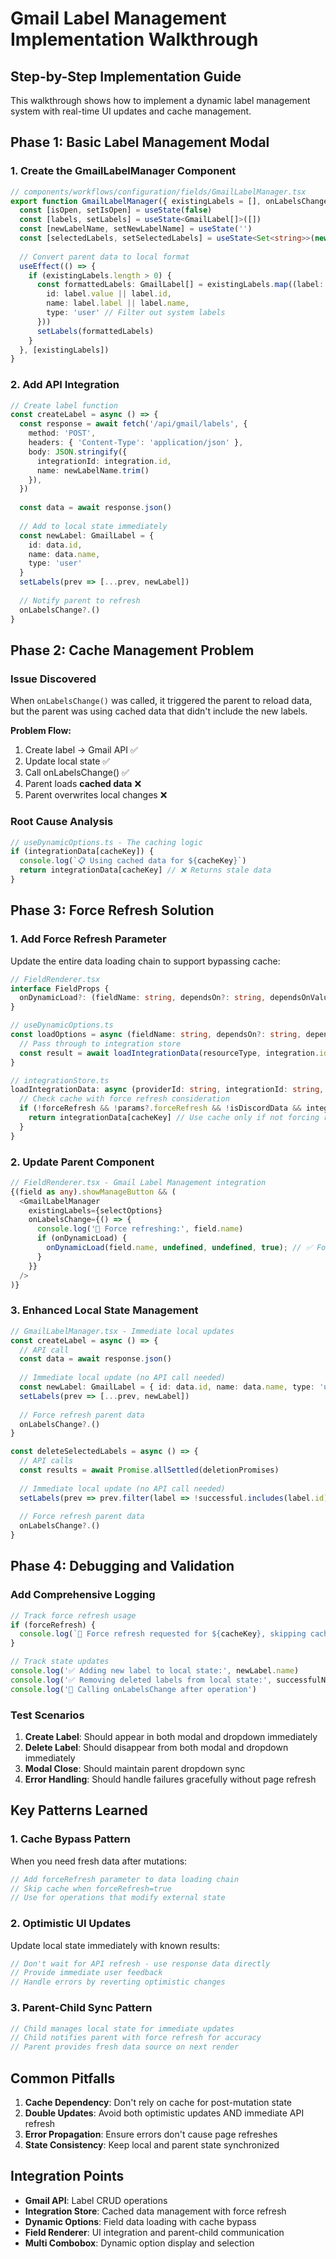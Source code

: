 # Gmail Label Management Implementation Walkthrough

## Step-by-Step Implementation Guide

This walkthrough shows how to implement a dynamic label management system with real-time UI updates and cache management.

## Phase 1: Basic Label Management Modal

### 1. Create the GmailLabelManager Component

```typescript
// components/workflows/configuration/fields/GmailLabelManager.tsx
export function GmailLabelManager({ existingLabels = [], onLabelsChange }: GmailLabelManagerProps) {
  const [isOpen, setIsOpen] = useState(false)
  const [labels, setLabels] = useState<GmailLabel[]>([])
  const [newLabelName, setNewLabelName] = useState('')
  const [selectedLabels, setSelectedLabels] = useState<Set<string>>(new Set())
  
  // Convert parent data to local format
  useEffect(() => {
    if (existingLabels.length > 0) {
      const formattedLabels: GmailLabel[] = existingLabels.map((label: any) => ({
        id: label.value || label.id,
        name: label.label || label.name,
        type: 'user' // Filter out system labels
      }))
      setLabels(formattedLabels)
    }
  }, [existingLabels])
}
```

### 2. Add API Integration

```typescript
// Create label function
const createLabel = async () => {
  const response = await fetch('/api/gmail/labels', {
    method: 'POST',
    headers: { 'Content-Type': 'application/json' },
    body: JSON.stringify({
      integrationId: integration.id,
      name: newLabelName.trim()
    }),
  })
  
  const data = await response.json()
  
  // Add to local state immediately
  const newLabel: GmailLabel = {
    id: data.id,
    name: data.name,
    type: 'user'
  }
  setLabels(prev => [...prev, newLabel])
  
  // Notify parent to refresh
  onLabelsChange?.()
}
```

## Phase 2: Cache Management Problem

### Issue Discovered

When `onLabelsChange()` was called, it triggered the parent to reload data, but the parent was using cached data that didn't include the new labels.

**Problem Flow:**
1. Create label → Gmail API ✅
2. Update local state ✅  
3. Call onLabelsChange() ✅
4. Parent loads **cached data** ❌
5. Parent overwrites local changes ❌

### Root Cause Analysis

```typescript
// useDynamicOptions.ts - The caching logic
if (integrationData[cacheKey]) {
  console.log(`📋 Using cached data for ${cacheKey}`)
  return integrationData[cacheKey] // ❌ Returns stale data
}
```

## Phase 3: Force Refresh Solution

### 1. Add Force Refresh Parameter

Update the entire data loading chain to support bypassing cache:

```typescript
// FieldRenderer.tsx
interface FieldProps {
  onDynamicLoad?: (fieldName: string, dependsOn?: string, dependsOnValue?: any, forceRefresh?: boolean) => Promise<void>;
}

// useDynamicOptions.ts  
const loadOptions = async (fieldName: string, dependsOn?: string, dependsOnValue?: any, forceRefresh?: boolean) => {
  // Pass through to integration store
  const result = await loadIntegrationData(resourceType, integration.id, { [dependsOn || '']: dependsOnValue }, forceRefresh);
}

// integrationStore.ts
loadIntegrationData: async (providerId: string, integrationId: string, params?: Record<string, any>, forceRefresh?: boolean) => {
  // Check cache with force refresh consideration
  if (!forceRefresh && !params?.forceRefresh && !isDiscordData && integrationData[cacheKey]) {
    return integrationData[cacheKey] // Use cache only if not forcing refresh
  }
}
```

### 2. Update Parent Component

```typescript
// FieldRenderer.tsx - Gmail Label Management integration
{(field as any).showManageButton && (
  <GmailLabelManager
    existingLabels={selectOptions}
    onLabelsChange={() => {
      console.log('🔄 Force refreshing:', field.name)
      if (onDynamicLoad) {
        onDynamicLoad(field.name, undefined, undefined, true); // ✅ Force refresh
      }
    }}
  />
)}
```

### 3. Enhanced Local State Management

```typescript
// GmailLabelManager.tsx - Immediate local updates
const createLabel = async () => {
  // API call
  const data = await response.json()
  
  // Immediate local update (no API call needed)
  const newLabel: GmailLabel = { id: data.id, name: data.name, type: 'user' }
  setLabels(prev => [...prev, newLabel])
  
  // Force refresh parent data
  onLabelsChange?.()
}

const deleteSelectedLabels = async () => {
  // API calls
  const results = await Promise.allSettled(deletionPromises)
  
  // Immediate local update (no API call needed)
  setLabels(prev => prev.filter(label => !successful.includes(label.id)))
  
  // Force refresh parent data  
  onLabelsChange?.()
}
```

## Phase 4: Debugging and Validation

### Add Comprehensive Logging

```typescript
// Track force refresh usage
if (forceRefresh) {
  console.log(`🔄 Force refresh requested for ${cacheKey}, skipping cache`)
}

// Track state updates
console.log('✅ Adding new label to local state:', newLabel.name)
console.log('✅ Removing deleted labels from local state:', successfulNames)
console.log('🔄 Calling onLabelsChange after operation')
```

### Test Scenarios

1. **Create Label**: Should appear in both modal and dropdown immediately
2. **Delete Label**: Should disappear from both modal and dropdown immediately  
3. **Modal Close**: Should maintain parent dropdown sync
4. **Error Handling**: Should handle failures gracefully without page refresh

## Key Patterns Learned

### 1. Cache Bypass Pattern

When you need fresh data after mutations:
```typescript
// Add forceRefresh parameter to data loading chain
// Skip cache when forceRefresh=true
// Use for operations that modify external state
```

### 2. Optimistic UI Updates

Update local state immediately with known results:
```typescript
// Don't wait for API refresh - use response data directly
// Provide immediate user feedback
// Handle errors by reverting optimistic changes
```

### 3. Parent-Child Sync Pattern

```typescript
// Child manages local state for immediate updates
// Child notifies parent with force refresh for accuracy
// Parent provides fresh data source on next render
```

## Common Pitfalls

1. **Cache Dependency**: Don't rely on cache for post-mutation state
2. **Double Updates**: Avoid both optimistic updates AND immediate API refresh
3. **Error Propagation**: Ensure errors don't cause page refreshes
4. **State Consistency**: Keep local and parent state synchronized

## Integration Points

- **Gmail API**: Label CRUD operations
- **Integration Store**: Cached data management with force refresh
- **Dynamic Options**: Field data loading with cache bypass
- **Field Renderer**: UI integration and parent-child communication
- **Multi Combobox**: Dynamic option display and selection
